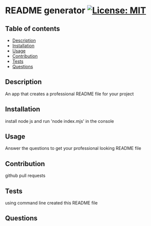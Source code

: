 # README generator [![License: MIT](https://img.shields.io/badge/License-MIT-yellow.svg)](https://opensource.org/licenses/MIT)

## Table of contents

- [Description](#description)
- [Installation](#installation)
- [Usage](#usage)
- [Contribution](#contribution)
- [Tests](#tests)
- [Questions](#questions)

## Description
An app that creates a professional README file for your project

## Installation
install node js and run 'node index.mjs' in the console

## Usage
Answer the questions to get your professional looking README file

## Contribution 
github pull requests

## Tests
using command line created this README file

## Questions
